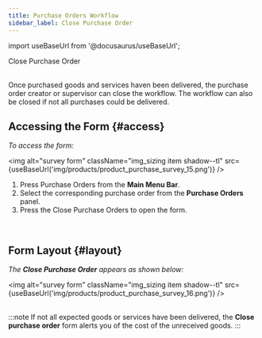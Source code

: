 ```yaml
---
title: Purchase Orders Workflow
sidebar_label: Close Purchase Order
---
```


import useBaseUrl from '@docusaurus/useBaseUrl'; 

<span className="hero__title">Close Purchase Order</span>
<br/>
<br/>

Once purchased goods and services haven been delivered, the purchase order creator or supervisor can close the workflow. The workflow can also be closed if not all purchases could be delivered.

## Accessing the Form {#access}

<div className="alert alert--secondary">

_To access the form:_

<img alt="survey form" className="img_sizing item shadow--tl" src={useBaseUrl('img/products/product_purchase_survey_15.png')} />
<br/>

<div className="margin-left--xl">

1. Press <span className="badge badge--primary">Purchase Orders</span> from the **Main Menu Bar**.
2. Select the corresponding purchase order from the **Purchase Orders** panel.
3. Press the <span className="badge badge--success">Close Purchase Orders</span> to open the form.

</div>
</div>
<br/>

## Form Layout {#layout}

<div className="alert alert--secondary">

_The **Close Purchase Order** appears as shown below:_

<img alt="survey form" className="img_sizing item shadow--tl" src={useBaseUrl('img/products/product_purchase_survey_16.png')} />
<br/>
<br/>

:::note
If not all expected goods or services have been delivered, the **Close purchase order** form alerts you of the cost of the unreceived goods.
:::

</div>
<br/>